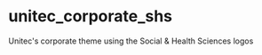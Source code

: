 unitec_corporate_shs
====================

Unitec's corporate theme using the Social &amp; Health Sciences logos